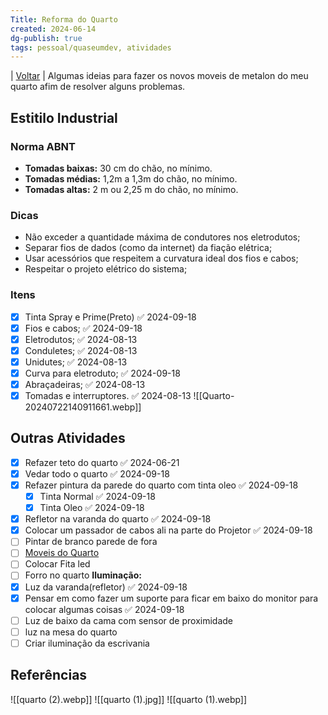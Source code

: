 ```yaml
---
Title: Reforma do Quarto
created: 2024-06-14
dg-publish: true
tags: pessoal/quaseumdev, atividades
---
```

| [Voltar](index) |
Algumas ideias para fazer os novos moveis de metalon do meu quarto afim de resolver alguns problemas.
## Estitilo Industrial
### Norma ABNT
- **Tomadas baixas:** 30 cm do chão, no mínimo.
- **Tomadas médias:** 1,2m a 1,3m do chão, no mínimo.
- **Tomadas altas:** 2 m ou 2,25 m do chão, no mínimo.
### Dicas
- Não exceder a quantidade máxima de condutores nos eletrodutos;
- Separar fios de dados (como da internet) da fiação elétrica;
- Usar acessórios que respeitem a curvatura ideal dos fios e cabos;
- Respeitar o projeto elétrico do sistema;
### Itens
- [x] Tinta Spray e Prime(Preto) ✅ 2024-09-18
- [x] Fios e cabos; ✅ 2024-09-18
- [x] Eletrodutos; ✅ 2024-08-13
- [x] Conduletes; ✅ 2024-08-13
- [x] Unidutes; ✅ 2024-08-13
- [x] Curva para eletroduto; ✅ 2024-09-18
- [x] Abraçadeiras; ✅ 2024-08-13
- [x] Tomadas e interruptores. ✅ 2024-08-13
![[Quarto-20240722140911661.webp]]
## Outras Atividades
- [x] Refazer teto do quarto ✅ 2024-06-21
- [x] Vedar todo o quarto ✅ 2024-09-18
- [x] Refazer pintura da parede do quarto com tinta oleo ✅ 2024-09-18
    - [x] Tinta Normal ✅ 2024-09-18
    - [x] Tinta Oleo ✅ 2024-09-18
- [x] Refletor na varanda do quarto ✅ 2024-09-18
- [x] Colocar um passador de cabos ali na parte do Projetor ✅ 2024-09-18
- [ ] Pintar de branco parede de fora
- [ ] [Moveis do Quarto](moveisQuarto.md)
- [ ] Colocar Fita led 
- [ ] Forro no quarto
**Iluminação:**
- [x] Luz da varanda(refletor) ✅ 2024-09-18
- [x] Pensar em como fazer um suporte para ficar em baixo do monitor  para colocar algumas coisas ✅ 2024-09-18
- [ ] Luz de baixo da cama com sensor de proximidade
- [ ] luz na mesa do quarto
- [ ] Criar iluminação da escrivania
## Referências
![[quarto (2).webp]]
![[quarto (1).jpg]]
![[quarto (1).webp]]
